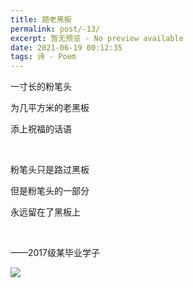 ```yaml
---
title: 题老黑板
permalink: post/-13/
excerpt: 暂无预览 - No preview available
date: 2021-06-19 00:12:35
tags: 诗 - Poem
---
```


一寸长的粉笔头

为几平方米的老黑板

添上祝福的话语

<br>

粉笔头只是路过黑板

但是粉笔头的一部分

永远留在了黑板上

<br>

——2017级某毕业学子

![](1.jpg)